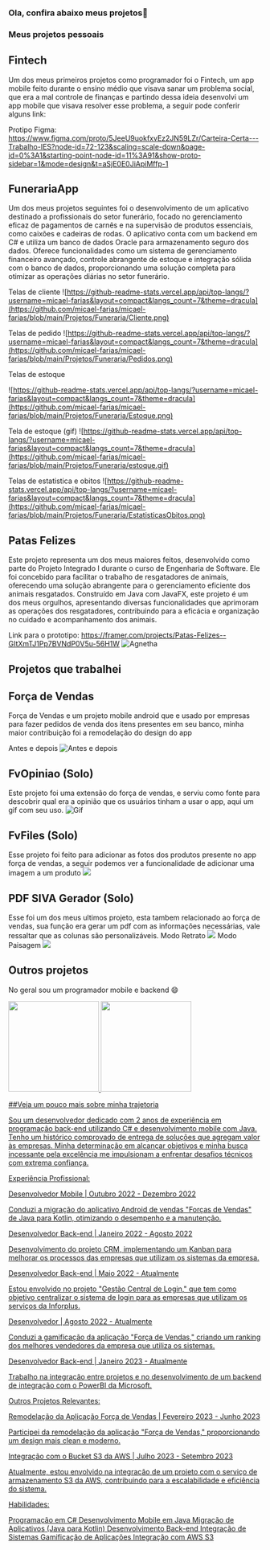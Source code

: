 ### Ola, confira abaixo meus projetos👋

<!--
**micael-farias/micael-farias** is a ✨ _special_ ✨ repository because its `README.md` (this file) appears on your GitHub profile.

Here are some ideas to get you started:

- 🔭 I’m currently working on ...
- 🌱 I’m currently learning ...
- 👯 I’m looking to collaborate on ...
- 🤔 I’m looking for help with ...
- 💬 Ask me about ...
- 📫 How to reach me: ...
- 😄 Pronouns: ...
- ⚡ Fun fact: ...
-->


### Meus projetos pessoais

## Fintech
Um dos meus primeiros projetos como programador foi o Fintech, um app mobile feito durante o ensino médio que visava sanar um problema social, que era a mal controle de finanças e partindo dessa ideia
desenvolvi um app mobile que visava resolver esse problema, a seguir pode conferir alguns link:

Protipo Figma: https://www.figma.com/proto/5JeeU9uokfxvEz2JN59LZr/Carteira-Certa---Trabalho-IES?node-id=72-123&scaling=scale-down&page-id=0%3A1&starting-point-node-id=11%3A91&show-proto-sidebar=1&mode=design&t=aSjE0E0JiApiMffp-1

## FunerariaApp
Um dos meus projetos seguintes foi o desenvolvimento de um aplicativo destinado a profissionais do setor funerário, focado no gerenciamento eficaz de pagamentos de carnês e na supervisão de produtos essenciais, como caixões e cadeiras de rodas. O aplicativo conta com um backend em C# e utiliza um banco de dados Oracle para armazenamento seguro dos dados. Oferece funcionalidades como um sistema de gerenciamento financeiro avançado, controle abrangente de estoque e integração sólida com o banco de dados, proporcionando uma solução completa para otimizar as operações diárias no setor funerário.

Telas de cliente
![https://github-readme-stats.vercel.app/api/top-langs/?username=micael-farias&layout=compact&langs_count=7&theme=dracula](https://github.com/micael-farias/micael-farias/blob/main/Projetos/Funeraria/Cliente.png)

Telas de pedido
![https://github-readme-stats.vercel.app/api/top-langs/?username=micael-farias&layout=compact&langs_count=7&theme=dracula](https://github.com/micael-farias/micael-farias/blob/main/Projetos/Funeraria/Pedidos.png)

Telas de estoque

![https://github-readme-stats.vercel.app/api/top-langs/?username=micael-farias&layout=compact&langs_count=7&theme=dracula](https://github.com/micael-farias/micael-farias/blob/main/Projetos/Funeraria/Estoque.png)

Tela de estoque (gif)
![https://github-readme-stats.vercel.app/api/top-langs/?username=micael-farias&layout=compact&langs_count=7&theme=dracula](https://github.com/micael-farias/micael-farias/blob/main/Projetos/Funeraria/estoque.gif)

Telas de estatistica e obitos
![https://github-readme-stats.vercel.app/api/top-langs/?username=micael-farias&layout=compact&langs_count=7&theme=dracula](https://github.com/micael-farias/micael-farias/blob/main/Projetos/Funeraria/EstatisticasObitos.png)


## Patas Felizes

Este projeto representa um dos meus maiores feitos, desenvolvido como parte do Projeto Integrado I durante o curso de Engenharia de Software. Ele foi concebido para facilitar o trabalho de resgatadores de animais, oferecendo uma solução abrangente para o gerenciamento eficiente dos animais resgatados. Construído em Java com JavaFX, este projeto é um dos meus orgulhos, apresentando diversas funcionalidades que aprimoram as operações dos resgatadores, contribuindo para a eficácia e organização no cuidado e acompanhamento dos animais. 

Link para o prototipo: https://framer.com/projects/Patas-Felizes--GItXmTJ1Pp7BVNdP0V5u-56H1W
![Agnetha](https://github.com/micael-farias/micael-farias/blob/main/Projetos/agne.gif)
## Projetos que trabalhei

## Força de Vendas
Força de Vendas e um projeto mobile android que e usado por empresas para fazer pedidos de venda dos itens presentes em seu banco, minha maior contribuição foi a remodelação do design do app

Antes e depois
![Antes e depois](https://github.com/micael-farias/micael-farias/blob/main/Projetos/Forca%20de%20Vendas/antes%20e%20depois.png?raw=true)

## FvOpiniao (Solo)
Este projeto foi uma extensão do força de vendas, e serviu como fonte para descobrir qual era a opinião que os usuários tinham a usar o app, aqui um gif com seu uso.
![Gif](https://github.com/micael-farias/micael-farias/blob/main/Projetos/OpinioesEstatisticas/app.gif)


## FvFiles (Solo)
Esse projeto foi feito para adicionar as fotos dos produtos presente no app força de vendas, a seguir podemos ver a funcionalidade de adicionar uma imagem a um produto
![](https://github.com/micael-farias/micael-farias/blob/main/Projetos/Forca%20de%20Vendas/antes%20e%20depois.png)

## PDF SIVA Gerador (Solo)
Esse foi um dos meus ultimos projeto, esta tambem relacionado ao força de vendas, sua função era gerar um pdf com as informações necessárias, vale ressaltar que as colunas são personalizáveis.
Modo Retrato
![](https://github.com/micael-farias/micael-farias/blob/main/Projetos/Forca%20de%20Vendas/RETRATO.png)
Modo Paisagem
![](https://github.com/micael-farias/micael-farias/blob/main/Projetos/Forca%20de%20Vendas/PAISAGEM.png)
## Outros projetos

No geral sou um programador mobile e backend 😄

<div>
<a href="https://github.com/seu-usuário-aqui">
<img loading="lazy" height="180em" src="https://github-readme-stats.vercel.app/api/top-langs/?username=micael-farias&layout=compact&langs_count=7&theme=dracula"/>
<img loading="lazy" height="180em" src="https://github-readme-stats.vercel.app/api?username=micael-farias&show_icons=true&theme=dracula&include_all_commits=true&count_private=true"/>
</div>

##Veja um pouco mais sobre minha trajetoria

Sou um desenvolvedor dedicado com 2 anos de experiência em programação back-end utilizando C# e desenvolvimento mobile com Java. Tenho um histórico comprovado de entrega de soluções que agregam valor às empresas. Minha determinação em alcançar objetivos e minha busca incessante pela excelência me impulsionam a enfrentar desafios técnicos com extrema confiança.

Experiência Profissional:

Desenvolvedor Mobile | Outubro 2022 - Dezembro 2022

Conduzi a migração do aplicativo Android de vendas "Forças de Vendas" de Java para Kotlin, otimizando o desempenho e a manutenção.

Desenvolvedor Back-end | Janeiro 2022 - Agosto 2022

Desenvolvimento do projeto CRM, implementando um Kanban para melhorar os processos das empresas que utilizam os sistemas da empresa.

Desenvolvedor Back-end | Maio 2022 - Atualmente

Estou envolvido no projeto "Gestão Central de Login," que tem como objetivo centralizar o sistema de login para as empresas que utilizam os serviços da Inforplus.

Desenvolvedor | Agosto 2022 - Atualmente

Conduzi a gamificação da aplicação "Força de Vendas," criando um ranking dos melhores vendedores da empresa que utiliza os sistemas.

Desenvolvedor Back-end | Janeiro 2023 - Atualmente

Trabalho na integração entre projetos e no desenvolvimento de um backend de integração com o PowerBI da Microsoft.

Outros Projetos Relevantes:

Remodelação da Aplicação Força de Vendas | Fevereiro 2023 - Junho 2023

Participei da remodelação da aplicação "Força de Vendas," proporcionando um design mais clean e moderno.

Integração com o Bucket S3 da AWS | Julho 2023 - Setembro 2023

Atualmente, estou envolvido na integração de um projeto com o serviço de armazenamento S3 da AWS, contribuindo para a escalabilidade e eficiência do sistema.

Habilidades:

Programação em C#
Desenvolvimento Mobile em Java
Migração de Aplicativos (Java para Kotlin)
Desenvolvimento Back-end
Integração de Sistemas
Gamificação de Aplicações
Integração com AWS S3

